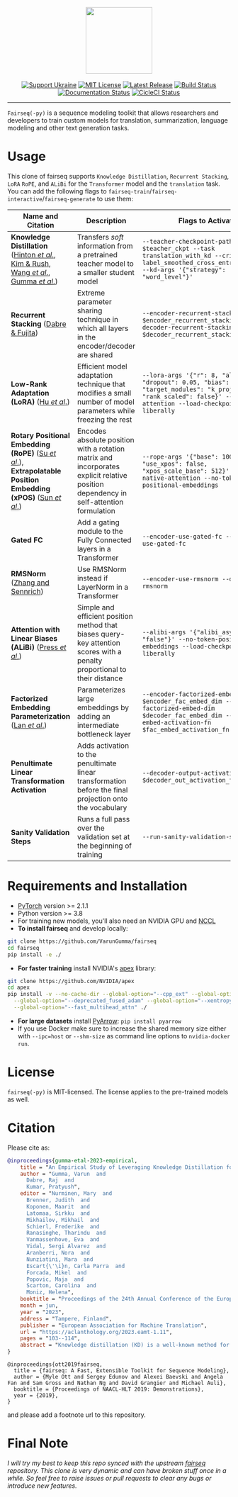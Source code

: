 <p align="center">
  <img src="docs/fairseq_logo.png" width="150">
  <br />
  <br />
  <a href="https://opensource.fb.com/support-ukraine"><img alt="Support Ukraine" src="https://img.shields.io/badge/Support-Ukraine-FFD500?style=flat&labelColor=005BBB" /></a>
  <a href="https://github.com/pytorch/fairseq/blob/main/LICENSE"><img alt="MIT License" src="https://img.shields.io/badge/license-MIT-blue.svg" /></a>
  <a href="https://github.com/pytorch/fairseq/releases"><img alt="Latest Release" src="https://img.shields.io/github/release/pytorch/fairseq.svg" /></a>
  <a href="https://github.com/pytorch/fairseq/actions?query=workflow:build"><img alt="Build Status" src="https://github.com/pytorch/fairseq/workflows/build/badge.svg" /></a>
  <a href="https://fairseq.readthedocs.io/en/latest/?badge=latest"><img alt="Documentation Status" src="https://readthedocs.org/projects/fairseq/badge/?version=latest" /></a>
  <a href="https://app.circleci.com/pipelines/github/facebookresearch/fairseq/"><img alt="CicleCI Status" src="https://circleci.com/gh/facebookresearch/fairseq.svg?style=shield" /></a>
</p>

--------------------------------------------------------------------------------

`Fairseq(-py)` is a sequence modeling toolkit that allows researchers and
developers to train custom models for translation, summarization, language
modeling and other text generation tasks.


# Usage
This clone of fairseq supports `Knowledge Distillation`, `Recurrent Stacking`, `LoRA` `RoPE`, and `ALiBi` for the `Transformer` model and the `translation` task. You can add the following flags to `fairseq-train`/`fairseq-interactive`/`fairseq-generate` to use them:

| **Name and Citation** | **Description** | **Flags to Activate** | **Source** |
|-----------------------|-----------------------|-----------------------|------------|
| **Knowledge Distillation** ([Hinton _et al_.](https://arxiv.org/abs/1503.02531), [Kim & Rush](https://aclanthology.org/D16-1139), [Wang _et al_.](https://aclanthology.org/2021.acl-long.504), [Gumma _et al_.](https://aclanthology.org/2023.eamt-1.11/)) | Transfers _soft_ information from a pretrained teacher model to a smaller student model | `--teacher-checkpoint-path $teacher_ckpt --task translation_with_kd --criterion label_smoothed_cross_entropy_with_kd --kd-args '{"strategy": "word_level"}'` | [Selective Distillation](https://github.com/LeslieOverfitting/selective_distillation) |
| **Recurrent Stacking** ([Dabre & Fujita](https://ojs.aaai.org/index.php/AAAI/article/view/4590)) | Extreme parameter sharing technique in which all layers in the encoder/decoder are shared | `--encoder-recurrent-stacking $encoder_recurrent_stacking --decoder-recurrent-stacking $decoder_recurrent_stacking` | - |
| **Low-Rank Adaptation (LoRA)** ([Hu _et al_.](https://openreview.net/forum?id=nZeVKeeFYf9)) | Efficient model adaptation technique that modifies a small number of model parameters while freezing the rest | `--lora-args '{"r": 8, "alpha": 16, "dropout": 0.05, "bias": "none, "target_modules": "k_proj,v_proj", "rank_scaled": false}' --use-native-attention --load-checkpoint-liberally` | [LoRA Implementation](https://github.com/microsoft/LoRA) |
| **Rotary Positional Embedding (RoPE)** ([Su _et al_.](https://arxiv.org/abs/2104.09864)), **Extrapolatable Position Embedding (xPOS)** ([Sun _et al_.](https://aclanthology.org/2023.acl-long.816/)) | Encodes absolute position with a rotation matrix and incorporates explicit relative position dependency in self-attention formulation | `--rope-args '{"base": 10000, "use_xpos": false, "xpos_scale_base": 512}' --use-native-attention --no-token-positional-embeddings` | [RoPE/xPOS Implementation](https://github.com/microsoft/torchscale/blob/main/torchscale/component/xpos_relative_position.py) |
| **Gated FC** | Add a gating module to the Fully Connected layers in a Transformer | `--encoder-use-gated-fc --decoder-use-gated-fc` | [Gated FC Implementation](https://github.com/huggingface/transformers/blob/main/src/transformers/models/mistral/modeling_mistral.py#L160) |
| **RMSNorm** ([Zhang and Sennrich](https://papers.nips.cc/paper_files/paper/2019/hash/1e8a19426224ca89e83cef47f1e7f53b-Abstract.html)) | Use RMSNorm instead if LayerNorm in a Transformer | `--encoder-use-rmsnorm --decoder-use-rmsnorm` | [RMSNorm Implementation](https://github.com/huggingface/transformers/blob/main/src/transformers/models/phi3/modeling_phi3.py#L63) |
| **Attention with Linear Biases (ALiBi)** ([Press _et al_.](https://openreview.net/forum?id=R8sQPpGCv0)) | Simple and efficient position method that biases query-key attention scores with a penalty proportional to their distance | `--alibi-args '{"alibi_asymmetrical": "false"}' --no-token-positional-embeddings --load-checkpoint-liberally` | [ALiBi Implementation](https://github.com/EIFY/fairseq) |
| **Factorized Embedding Parameterization** ([Lan _et al_.](https://openreview.net/forum?id=nZeVKeeFYf9)) | Parameterizes large embeddings by adding an intermediate bottleneck layer | `--encoder-factorized-embed-dim $encoder_fac_embed_dim --decoder-factorized-embed-dim $decoder_fac_embed_dim --factorized-embed-activation-fn $fac_embed_activation_fn` | - |
| **Penultimate Linear Transformation Activation** | Adds activation to the penultimate linear transformation before the final projection onto the vocabulary | `--decoder-output-activation-fn $decoder_out_activation_fn` | - |
| **Sanity Validation Steps** | Runs a full pass over the validation set at the beginning of training | `--run-sanity-validation-steps` | - |


# Requirements and Installation

* [PyTorch](http://pytorch.org/) version >= 2.1.1
* Python version >= 3.8
* For training new models, you'll also need an NVIDIA GPU and [NCCL](https://github.com/NVIDIA/nccl)
* **To install fairseq** and develop locally:

``` bash
git clone https://github.com/VarunGumma/fairseq
cd fairseq
pip install -e ./
```

* **For faster training** install NVIDIA's [apex](https://github.com/NVIDIA/apex) library:

``` bash
git clone https://github.com/NVIDIA/apex
cd apex
pip install -v --no-cache-dir --global-option="--cpp_ext" --global-option="--cuda_ext" \
  --global-option="--deprecated_fused_adam" --global-option="--xentropy" \
  --global-option="--fast_multihead_attn" ./
```

* **For large datasets** install [PyArrow](https://arrow.apache.org/docs/python/install.html#using-pip): `pip install pyarrow`
* If you use Docker make sure to increase the shared memory size either with `--ipc=host` or `--shm-size`
 as command line options to `nvidia-docker run`.

# License

`fairseq(-py)` is MIT-licensed.
The license applies to the pre-trained models as well.

# Citation

Please cite as:
``` bibtex
@inproceedings{gumma-etal-2023-empirical,
    title = "An Empirical Study of Leveraging Knowledge Distillation for Compressing Multilingual Neural Machine Translation Models",
    author = "Gumma, Varun  and
      Dabre, Raj  and
      Kumar, Pratyush",
    editor = "Nurminen, Mary  and
      Brenner, Judith  and
      Koponen, Maarit  and
      Latomaa, Sirkku  and
      Mikhailov, Mikhail  and
      Schierl, Frederike  and
      Ranasinghe, Tharindu  and
      Vanmassenhove, Eva  and
      Vidal, Sergi Alvarez  and
      Aranberri, Nora  and
      Nunziatini, Mara  and
      Escart{\'\i}n, Carla Parra  and
      Forcada, Mikel  and
      Popovic, Maja  and
      Scarton, Carolina  and
      Moniz, Helena",
    booktitle = "Proceedings of the 24th Annual Conference of the European Association for Machine Translation",
    month = jun,
    year = "2023",
    address = "Tampere, Finland",
    publisher = "European Association for Machine Translation",
    url = "https://aclanthology.org/2023.eamt-1.11",
    pages = "103--114",
    abstract = "Knowledge distillation (KD) is a well-known method for compressing neural models. However, works focusing on distilling knowledge from large multilingual neural machine translation (MNMT) models into smaller ones are practically nonexistent, despite the popularity and superiority of MNMT. This paper bridges this gap by presenting an empirical investigation of knowledge distillation for compressing MNMT models. We take Indic to English translation as a case study and demonstrate that commonly used language-agnostic and language-aware KD approaches yield models that are 4-5x smaller but also suffer from performance drops of up to 3.5 BLEU. To mitigate this, we then experiment with design considerations such as shallower versus deeper models, heavy parameter sharing, multistage training, and adapters. We observe that deeper compact models tend to be as good as shallower non-compact ones and that fine-tuning a distilled model on a high-quality subset slightly boosts translation quality. Overall, we conclude that compressing MNMT models via KD is challenging, indicating immense scope for further research.",
}
```
```
@inproceedings{ott2019fairseq,
  title = {fairseq: A Fast, Extensible Toolkit for Sequence Modeling},
  author = {Myle Ott and Sergey Edunov and Alexei Baevski and Angela Fan and Sam Gross and Nathan Ng and David Grangier and Michael Auli},
  booktitle = {Proceedings of NAACL-HLT 2019: Demonstrations},
  year = {2019},
}
```
and please add a footnote url to this repository.

# Final Note

_I will try my best to keep this repo synced with the upstream [fairseq](https://github.com/facebookresearch/fairseq) repository. This clone is very dynamic and can have broken stuff once in a while. So feel free to raise issues or pull requests to clear any bugs or introduce new features._
